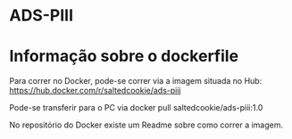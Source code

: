 # ADS-PIII

# Informação sobre o dockerfile
Para correr no Docker, pode-se correr via a imagem situada no Hub: 
https://hub.docker.com/r/saltedcookie/ads-piii

Pode-se transferir para o PC via
docker pull saltedcookie/ads-piii:1.0

No repositório do Docker existe um Readme sobre como correr a imagem.
